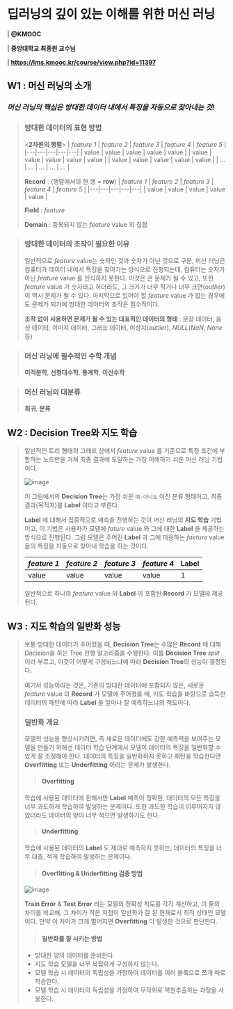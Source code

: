# 딥러닝의 깊이 있는 이해를 위한 머신 러닝
| **@KMOOC**

| **중앙대학교 최종원 교수님**

| **https://lms.kmooc.kr/course/view.php?id=11397**
## W1 : 머신 러닝의 소개 
### *머신 러닝의 핵심은 방대한 데이터 내에서 특징을 자동으로 찾아내는 것!*
> ### 방대한 데이터의 표현 방법
> <**2차원의 행렬**>
> | *feature 1* | *feature 2* | *feature 3* | *feature 4* | *feature 5* |
> |---|---|---|---|---|
> | value | value | value | value | value |
> | value | value | value | value | value |
> | value | value | value | value | value |
> | ... | ... | ... | ... | ... |
>
> **Record** : (행렬에서의 한 행 = **row**)
> | *feature 1* | *feature 2* | *feature 3* | *feature 4* | *feature 5* |
> |---|---|---|---|---|
> | value | value | value | value | value |
>
> **Field** : *feature* 
>
> **Domain** : 중복되지 않는 *feature* value 의 집합

> ### 방대한 데이터의 조작이 필요한 이유
> 일반적으로 *feature* value는 숫자인 것과 숫자가 아닌 것으로 구분, 머신 러닝은 컴퓨터가 데이터 내에서 특징을 찾아가는 방식으로 진행되는데, 컴퓨터는 숫자가 아닌 *feature* value 를 인식하지 못한다. 이것은 큰 문제가 될 수 있고, 또한 *feature* value 가 숫자라고 하더라도, 그 크기가 너무 작거나 너무 크면(*outlier*) 이 역시 문제가 될 수 있다. 마지막으로 있어야 할 *feature* value 가 없는 경우에도 문제가 되기에 방대한 데이터의 조작은 필수적이다.
>
> **조작 없이 사용하면 문제가 될 수 있는 대표적인 데이터의 형태** : 문장 데이터, 음성 데이터, 이미지 데이터, 그래프 데이터, 이상치(*outlier*), *NULL*(*NaN*, *None* 등)

> ### 머신 러닝에 필수적인 수학 개념
> **미적분학**, **선형대수학**, **통계학**, **이산수학**

> ### 머신 러닝의 대분류
> **회귀**, **분류**
> 
## W2 : Decision Tree와 지도 학습
> 일반적인 트리 형태의 그래프 상에서 *feature* value 를 기준으로 특정 조건에 부합하는 노드만을 거쳐 최종 결과에 도달하는 가장 이해하기 쉬운 머신 러닝 기법이다.
> 
> ![image](https://github.com/CharmStrange/Playground/assets/105769152/c467ba40-3eab-4a1c-b91e-591686c23f6b)
>
> 이 그림에서의 **Decision Tree**는 가장 쉬운 `예-아니오` 이진 분류 형태이고, 최종 결과(목적지)를 **Label** 이라고 부른다.
>
> **Label** 에 대해서 집중적으로 예측을 진행하는 것이 머신 러닝의 **지도 학습** 기법이고, 이 기법은 사용자가 모델에 *fature* value 와 그에 대한 **Label** 을 제공하는 방식으로 진행된다. 그럼 모델은 주어진 **Label** 과 그에 대응하는 *faeture* value 들의 특징을 자동으로 찾아내 학습을 하는 것이다.
> 
> | *feature 1* | *feature 2* | *feature 3* | *feature 4* | **Label** |
> |---|---|---|---|---|
> | value | value | value | value | 1 |
> 
> 일반적으로 하나의 *feature* value 와 **Label** 이 포함된 **Record** 가 모델에 제공된다.
> 

## W3 : 지도 학습의 일반화 성능
> 보통 방대한 데이터가 주어졌을 때, **Decision Tree**는 수많은 **Record** 에 대해 Decision을 하는 Tree 진행 알고리즘을 수행한다. 이를 **Decision Tree** *split* 이라 부르고, 이것이 어떻게 구성되느냐에 따라 **Decision Tree**의 성능이 결정된다. 
>
> 여기서 성능이라는 것은, 기존의 방대한 데이터에 포함되지 않은, 새로운 *feature* value 의 **Record** 가 모델에 주어졌을 때, 지도 학습을 바탕으로 습득한 데이터의 패턴에 따라 **Label** 을 얼마나 잘 예측하느냐의 척도이다.
>
> ### 일반화 개요
> 모델의 성능을 향상시키려면, 즉 새로운 데이터에도 강한 예측력을 보여주는 모델을 만들기 위해선 데이터 학습 단계에서 모델이 데이터의 특징을 일반화할 수 있게 잘 조정해야 한다. 데이터의 특징을 일반화하지 못하고 패턴을 학습한다면 **Overfitting** 또는 **Underfitting** 이라는 문제가 발생한다.
>
> > #### Overfitting
> 학습에 사용된 데이터에 한해서만 **Label** 예측이 정확한, 데이터의 모든 특징을 너무 과도하게 학습하여 발생하는 문제이다. 또한 과도한 학습이 이루어지지 않았더라도 데이터의 양이 너무 적으면 발생하기도 한다.
>
> > #### Underfitting
> 학습에 사용된 데이터의 **Label** 도 제대로 예측하지 못하는, 데이터의 특징을 너무 대충, 적게 학습하여 발생하는 문제이다.
>
> > #### Overfitting & Underfitting 검증 방법
> ![image](https://github.com/CharmStrange/Playground/assets/105769152/7e2c893b-881b-42f4-afea-d5620a6e5116)
>
> **Train Error** & **Test Error** 라는 모델의 정확성 척도를 각각 계산하고, 이 둘의 차이를 비교해, 그 차이가 작은 지점이 일반화가 잘 된 현재로서 최적 상태인 모델이다. 만약 이 차이가 크게 벌어지면 **Overfitting** 이 발생한 것으로 판단한다.
>
> > #### 일반화를 잘 시키는 방법
> - 방대한 양의 데이터를 준비한다.
> - 지도 학습 모델을 너무 복잡하게 구성하지 않는다.
> - 모델 학습 시 데이터의 독립성을 가정하여 데이터를 여러 블록으로 쪼개 따로 학습한다.
> - 모델 학습 시 데이터의 독립성을 가정하여 무작위로 복원추출하는 과정을 사용한다.
